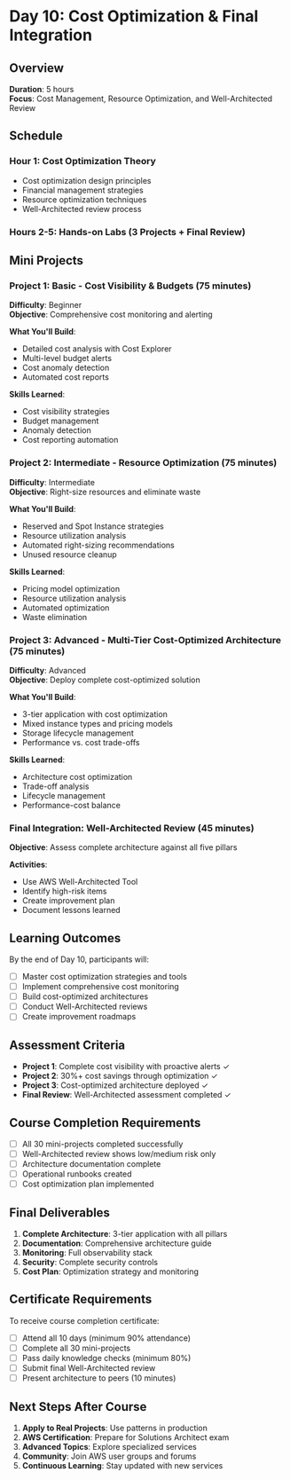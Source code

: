 # Day 10: Cost Optimization & Final Integration

## Overview
**Duration**: 5 hours  
**Focus**: Cost Management, Resource Optimization, and Well-Architected Review

## Schedule

### Hour 1: Cost Optimization Theory
- Cost optimization design principles
- Financial management strategies
- Resource optimization techniques
- Well-Architected review process

### Hours 2-5: Hands-on Labs (3 Projects + Final Review)

## Mini Projects

### Project 1: Basic - Cost Visibility & Budgets (75 minutes)
**Difficulty**: Beginner  
**Objective**: Comprehensive cost monitoring and alerting

**What You'll Build**:
- Detailed cost analysis with Cost Explorer
- Multi-level budget alerts
- Cost anomaly detection
- Automated cost reports

**Skills Learned**:
- Cost visibility strategies
- Budget management
- Anomaly detection
- Cost reporting automation

### Project 2: Intermediate - Resource Optimization (75 minutes)
**Difficulty**: Intermediate  
**Objective**: Right-size resources and eliminate waste

**What You'll Build**:
- Reserved and Spot Instance strategies
- Resource utilization analysis
- Automated right-sizing recommendations
- Unused resource cleanup

**Skills Learned**:
- Pricing model optimization
- Resource utilization analysis
- Automated optimization
- Waste elimination

### Project 3: Advanced - Multi-Tier Cost-Optimized Architecture (75 minutes)
**Difficulty**: Advanced  
**Objective**: Deploy complete cost-optimized solution

**What You'll Build**:
- 3-tier application with cost optimization
- Mixed instance types and pricing models
- Storage lifecycle management
- Performance vs. cost trade-offs

**Skills Learned**:
- Architecture cost optimization
- Trade-off analysis
- Lifecycle management
- Performance-cost balance

### Final Integration: Well-Architected Review (45 minutes)
**Objective**: Assess complete architecture against all five pillars

**Activities**:
- Use AWS Well-Architected Tool
- Identify high-risk items
- Create improvement plan
- Document lessons learned

## Learning Outcomes
By the end of Day 10, participants will:
- [ ] Master cost optimization strategies and tools
- [ ] Implement comprehensive cost monitoring
- [ ] Build cost-optimized architectures
- [ ] Conduct Well-Architected reviews
- [ ] Create improvement roadmaps

## Assessment Criteria
- **Project 1**: Complete cost visibility with proactive alerts ✓
- **Project 2**: 30%+ cost savings through optimization ✓
- **Project 3**: Cost-optimized architecture deployed ✓
- **Final Review**: Well-Architected assessment completed ✓

## Course Completion Requirements
- [ ] All 30 mini-projects completed successfully
- [ ] Well-Architected review shows low/medium risk only
- [ ] Architecture documentation complete
- [ ] Operational runbooks created
- [ ] Cost optimization plan implemented

## Final Deliverables
1. **Complete Architecture**: 3-tier application with all pillars
2. **Documentation**: Comprehensive architecture guide
3. **Monitoring**: Full observability stack
4. **Security**: Complete security controls
5. **Cost Plan**: Optimization strategy and monitoring

## Certificate Requirements
To receive course completion certificate:
- [ ] Attend all 10 days (minimum 90% attendance)
- [ ] Complete all 30 mini-projects
- [ ] Pass daily knowledge checks (minimum 80%)
- [ ] Submit final Well-Architected review
- [ ] Present architecture to peers (10 minutes)

## Next Steps After Course
1. **Apply to Real Projects**: Use patterns in production
2. **AWS Certification**: Prepare for Solutions Architect exam
3. **Advanced Topics**: Explore specialized services
4. **Community**: Join AWS user groups and forums
5. **Continuous Learning**: Stay updated with new services
